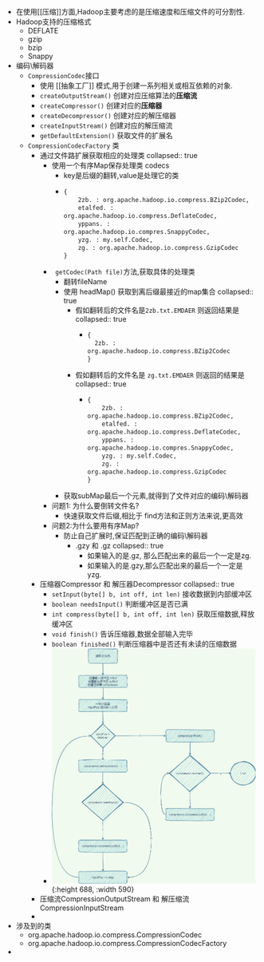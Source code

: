 - 在使用[[压缩]]方面,Hadoop主要考虑的是压缩速度和压缩文件的可分割性.
- Hadoop支持的压缩格式
	- DEFLATE
	- gzip
	- bzip
	- Snappy
- 编码\解码器
	- `CompressionCodec`接口
		- 使用 [[抽象工厂]] 模式,用于创建一系列相关或相互依赖的对象.
		- `createOutputStream()` 创建对应压缩算法的**压缩流**
		- `createCompressor()` 创建对应的**压缩器**
		- `createDecompressor()` 创建对应的解压缩器
		- `createInputStream()` 创建对应的解压缩流
		- `getDefaultExtension()` 获取文件的扩展名
	- `CompressionCodecFactory` 类
		- 通过文件路扩展获取相应的处理类
		  collapsed:: true
			- 使用一个有序Map保存处理类 codecs
				- key是后缀的翻转,value是处理它的类
				- ```
				  {
				      2zb. : org.apache.hadoop.io.compress.BZip2Codec,
				      etalfed. : org.apache.hadoop.io.compress.DeflateCodec,
				      yppans. : org.apache.hadoop.io.compres.SnappyCodec,
				      yzg. : my.self.Codec,
				      zg. : org.apache.hadoop.io.compress.GzipCodec
				  }
				  ```
			- ` getCodec(Path file)`方法,获取具体的处理类
				- 翻转fileName
				- 使用 headMap() 获取到离后缀最接近的map集合
				  collapsed:: true
					- 假如翻转后的文件名是`2zb.txt.EMDAER` 则返回结果是
					  collapsed:: true
						- ```
						  {
						  	2zb. : org.apache.hadoop.io.compress.BZip2Codec
						  }
						  ```
					- 假如翻转后的文件名是 `zg.txt.EMDAER` 则返回的结果是
					  collapsed:: true
						- ```
						  {
						      2zb. : org.apache.hadoop.io.compress.BZip2Codec,
						      etalfed. : org.apache.hadoop.io.compress.DeflateCodec,
						      yppans. : org.apache.hadoop.io.compres.SnappyCodec,
						      yzg. : my.self.Codec,
						      zg. : org.apache.hadoop.io.compress.GzipCodec
						  }
						  ```
				- 获取subMap最后一个元素,就得到了文件对应的编码\解码器
			- 问题1: 为什么要倒转文件名?
				- 快速获取文件后缀,相比于 find方法和正则方法来说,更高效
			- 问题2:为什么要用有序Map?
				- 防止自己扩展时,保证匹配到正确的编码\解码器
					- .gzy 和 .gz 
					  collapsed:: true
						- 如果输入的是.gz, 那么匹配出来的最后一个一定是zg.
						- 如果输入的是.gzy,那么匹配出来的最后一个一定是 yzg.
		- 压缩器Compressor 和 解压器Decompressor
		  collapsed:: true
			- `setInput(byte[] b, int off, int len)` 接收数据到内部缓冲区
			- `boolean needsInput()` 判断缓冲区是否已满
			- `int compress(byte[] b, int off, int len)` 获取压缩数据,释放缓冲区
			- `void finish()` 告诉压缩器,数据全部输入完毕
			- `boolean finished()` 判断压缩器中是否还有未读的压缩数据
			- ![Hadoop_IO-压缩流程.png](../assets/Hadoop_IO-压缩流程_1647940736319_0.png){:height 688, :width 590}
		- 压缩流CompressionOutputStream 和 解压缩流 CompressionInputStream
		-
- 涉及到的类
	- org.apache.hadoop.io.compress.CompressionCodec
	- org.apache.hadoop.io.compress.CompressionCodecFactory
-